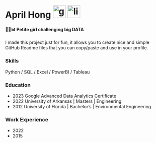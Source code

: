#  April Hong [<img src='https://cdn.jsdelivr.net/npm/simple-icons@3.0.1/icons/github.svg' alt='github' height='40'>](https://github.com/aprilhong)  [<img src='https://cdn.jsdelivr.net/npm/simple-icons@3.0.1/icons/linkedin.svg' alt='linkedin' height='40'>](https://www.linkedin.com/in/april-hong/)
#### 👩💪📊 Petite girl challenging big DATA


I made this project just for fun, it allows you to create nice and simple GitHub Readme files that you can copy/paste and use in your profile.
  

### Skills
Python / SQL / Excel / PowerBI / Tableau 

### Education
- 2023 Google Advanced Data Analytics Certificate
- 2022 University of Arkansas | Masters | Engineering
- 2012 University of Florida | Bachelor’s | Environmental Engineering

### Work Experience
- 2022
- 2015

